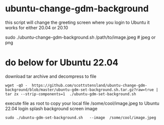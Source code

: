 # ubuntu-change-gdm-background

this script will change the greeting screen where you login to Ubuntu
it works for either 20.04 or 20.10


sudo ./ubuntu-change-gdm-background.sh  /path/to/image.jpeg #  jpeg or png




# do below for Ubuntu 22.04

download tar archive and decompress to file

```
wget -qO -  https://github.com/scottstensland/ubuntu-change-gdm-background/blob/master/ubuntu-gdm-set-background.sh.tar.gz?raw=true |   tar zx --strip-components=1  ./ubuntu-gdm-set-background.sh
```

execute file as root to copy your local file  /some/cool/image.jpeg to Ubuntu 22.04 login splash background screen image

```
sudo ./ubuntu-gdm-set-background.sh   --image  /some/cool/image.jpeg
```
